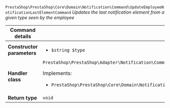 `PrestaShop\PrestaShop\Core\Domain\Notification\Command\UpdateEmployeeNotificationLastElementCommand`
_Updates the last notification element from a given type seen by the employee_

| Command details            |    |
| -------------------------- | -- |
| **Constructor parameters** | <ul> <li>`$string $type`</li> </ul> |
| **Handler class**          | `PrestaShop\PrestaShop\Adapter\Notification\CommandHandler\UpdateEmployeeNotificationLastElementHandler`  <p> Implements: </p> <ul>  <li>`PrestaShop\PrestaShop\Core\Domain\Notification\CommandHandler\UpdateEmployeeNotificationLastElementCommandHandlerInterface`</li>  |
| **Return type** |  `void`  |
